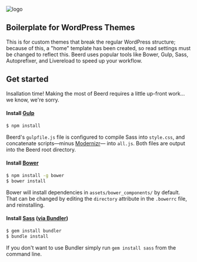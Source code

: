 ![logo](https://github.com/rdnydnns/Beerd/blob/master/assets/images/beerd_logo_256.png)

## Boilerplate for WordPress Themes

This is for custom themes that break the regular WordPress structure; because of this, a "home" template has been created, so read settings must be changed to reflect this. Beerd uses popular tools like Bower, Gulp, Sass, Autoprefixer, and Livereload to speed up your workflow.

## Get started
Insallation time! Making the most of Beerd requires a little up-front work... we know, we're sorry.

#### Install [Gulp](http://gulpjs.com/)
```bash
$ npm install
```
Beerd's `gulpfile.js` file is configured to compile Sass into `style.css`, and concatenate scripts&mdash;minus [Modernizr](http://modernizr.com/)&mdash; into `all.js`. Both files are output into the Beerd root directory.

#### Install [Bower](http://bower.io/)
```bash
$ npm install -g bower
$ bower install
```
Bower will install dependencies in `assets/bower_components/` by default. That can be changed by editing the `directory` attribute in the `.bowerrc` file, and reinstalling.

#### Install [Sass](http://sass-lang.com/) ([via Bundler](http://bundler.io/))
```bash
$ gem install bundler
$ bundle install
```
If you don't want to use Bundler simply run `gem install sass` from the command line.
